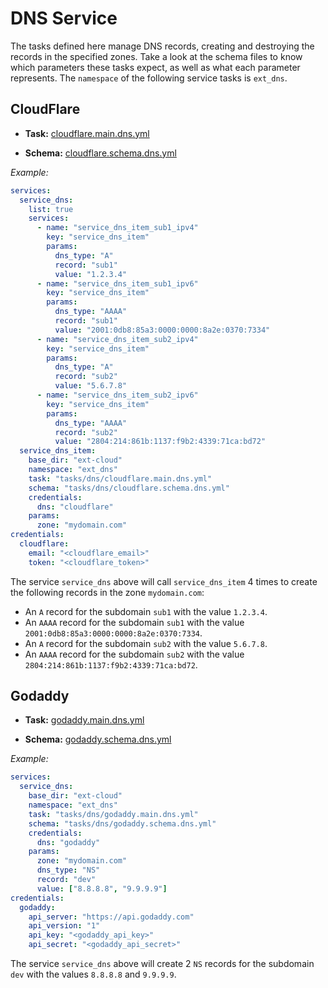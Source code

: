# DNS Service

The tasks defined here manage DNS records, creating and destroying the records in the specified zones. Take a look at the schema files to know which parameters these tasks expect, as well as what each parameter represents. The `namespace` of the following service tasks is `ext_dns`.

## CloudFlare

- **Task:** [cloudflare.main.dns.yml](cloudflare.main.dns.yml)

- **Schema:** [cloudflare.schema.dns.yml](cloudflare.schema.dns.yml)

_Example:_

```yaml
services:
  service_dns:
    list: true
    services:
      - name: "service_dns_item_sub1_ipv4"
        key: "service_dns_item"
        params:
          dns_type: "A"
          record: "sub1"
          value: "1.2.3.4"
      - name: "service_dns_item_sub1_ipv6"
        key: "service_dns_item"
        params:
          dns_type: "AAAA"
          record: "sub1"
          value: "2001:0db8:85a3:0000:0000:8a2e:0370:7334"
      - name: "service_dns_item_sub2_ipv4"
        key: "service_dns_item"
        params:
          dns_type: "A"
          record: "sub2"
          value: "5.6.7.8"
      - name: "service_dns_item_sub2_ipv6"
        key: "service_dns_item"
        params:
          dns_type: "AAAA"
          record: "sub2"
          value: "2804:214:861b:1137:f9b2:4339:71ca:bd72"
  service_dns_item:
    base_dir: "ext-cloud"
    namespace: "ext_dns"
    task: "tasks/dns/cloudflare.main.dns.yml"
    schema: "tasks/dns/cloudflare.schema.dns.yml"
    credentials:
      dns: "cloudflare"
    params:
      zone: "mydomain.com"
credentials:
  cloudflare:
    email: "<cloudflare_email>"
    token: "<cloudflare_token>"
```

The service `service_dns` above will call `service_dns_item` 4 times to create the following records in the zone `mydomain.com`:

- An `A` record for the subdomain `sub1` with the value `1.2.3.4`.
- An `AAAA` record for the subdomain `sub1` with the value `2001:0db8:85a3:0000:0000:8a2e:0370:7334`.
- An `A` record for the subdomain `sub2` with the value `5.6.7.8`.
- An `AAAA` record for the subdomain `sub2` with the value `2804:214:861b:1137:f9b2:4339:71ca:bd72`.

## Godaddy

- **Task:** [godaddy.main.dns.yml](godaddy.main.dns.yml)

- **Schema:** [godaddy.schema.dns.yml](godaddy.schema.dns.yml)

_Example:_

```yaml
services:
  service_dns:
    base_dir: "ext-cloud"
    namespace: "ext_dns"
    task: "tasks/dns/godaddy.main.dns.yml"
    schema: "tasks/dns/godaddy.schema.dns.yml"
    credentials:
      dns: "godaddy"
    params:
      zone: "mydomain.com"
      dns_type: "NS"
      record: "dev"
      value: ["8.8.8.8", "9.9.9.9"]
credentials:
  godaddy:
    api_server: "https://api.godaddy.com"
    api_version: "1"
    api_key: "<godaddy_api_key>"
    api_secret: "<godaddy_api_secret>"
```

The service `service_dns` above will create 2 `NS` records for the subdomain `dev` with the values `8.8.8.8` and `9.9.9.9`.